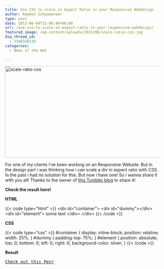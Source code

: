 ```yaml
---
title: Use CSS to scale in Aspect Ratio in your Responsive Webdesign
author: Raymon Schouwenaar
type: post
date: 2013-06-04T15:00:40+00:00
url: /use-css-to-scale-in-aspect-ratio-in-your-responsive-webdesign/
featured_image: /wp-content/uploads/2013/06/scale-ratio-css.jpg
dsq_thread_id:
  - 1388328339
categories:
  - News of the Web

---
```

<img class="alignnone size-full wp-image-1008" alt="scale-ratio-css" src="https://i1.wp.com/raymonschouwenaar.raymons.webfactional.com/wp-content/uploads/2013/06/scale-ratio-css.jpg?resize=640%2C300" width="640" height="300" srcset="https://i0.wp.com/www.raymonschouwenaar.nl/wp-content/uploads/2013/06/scale-ratio-css.jpg?w=640&ssl=1 640w, https://i0.wp.com/www.raymonschouwenaar.nl/wp-content/uploads/2013/06/scale-ratio-css.jpg?resize=300%2C141&ssl=1 300w" sizes="(max-width: 640px) 100vw, 640px" data-recalc-dims="1" />

For one of my clients i&#8217;ve been working on an Responsive Website. But in the design part i was thinking how i can scale a div in aspect ratio with CSS. In the past i had no solution for this. But now i have one! So i wanna share it with you all! Thanks to the owner of <a href="http://ansciath.tumblr.com/post/7347495869/css-aspect-ratio" target="_blank">this Tumbler blog</a> to share it!

**Check the result here!**

**HTML**

{{< code type="html" >}}
&lt;div id="container"&gt;
    &lt;div id="dummy"&gt;&lt;/div&gt;
    &lt;div id="element"&gt;
        some text
    &lt;/div&gt;
&lt;/div&gt;
{{< /code >}}

**CSS**

{{< code type="css" >}}
#container {
    display: inline-block;
    position: relative;
    width: 25%;
}
#dummy {
    padding-top: 75%;
}
#element {
    position: absolute;
    top: 0;
    bottom: 0;
    left: 0;
    right: 0;
    background-color: silver;
}
{{< /code >}}

**Result**

<pre class="codepen" data-height="300" data-type="result" data-href="mKlGy" data-user="webmediahelden" data-safe="true"><code></code><a href="http://codepen.io/webmediahelden/pen/mKlGy">Check out this Pen!</a></pre>